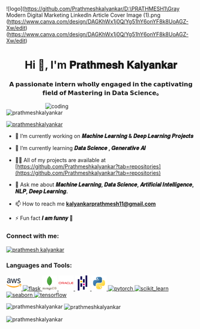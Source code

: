 ![logo](https://github.com/Prathmeshkalyankar/D:\PRATHMESH1\Gray Modern Digital Marketing Linkedln Article Cover Image (1).png
(https://www.canva.com/design/DAGKhWx1j0Q/Yg51hY6onYF8k8UoAGZ-Xw/edit)(https://www.canva.com/design/DAGKhWx1j0Q/Yg51hY6onYF8k8UoAGZ-Xw/edit)
<h1 align="center">Hi 👋, I'm 𝐏𝐫𝐚𝐭𝐡𝐦𝐞𝐬𝐡 𝐊𝐚𝐥𝐲𝐚𝐧𝐤𝐚𝐫</h1>
<h3 align="center">𝗔 𝗽𝗮𝘀𝘀𝗶𝗼𝗻𝗮𝘁𝗲 𝗶𝗻𝘁𝗲𝗿𝗻 𝘄𝗵𝗼𝗹𝗹𝘆 𝗲𝗻𝗴𝗮𝗴𝗲𝗱 𝗶𝗻 𝘁𝗵𝗲 𝗰𝗮𝗽𝘁𝗶𝘃𝗮𝘁𝗶𝗻𝗴 𝗳𝗶𝗲𝗹𝗱 𝗼𝗳 𝗠𝗮𝘀𝘁𝗲𝗿𝗶𝗻𝗴 𝗶𝗻 𝗗𝗮𝘁𝗮 𝗦𝗰𝗶𝗲𝗻𝗰𝗲｡</h3>

<img align="right" alt="coding" width="400" src="https://user-images.githubusercontent.com/55389276/140866485-8fb1c876-9a8f-4d6a-98dc-08c4981eaf70.gif">


<p align="left"> <img src="https://komarev.com/ghpvc/?username=prathmeshkalyankar&label=Profile%20views&color=0e75b6&style=flat" alt="prathmeshkalyankar" /> </p>

<p align="left"> <a href="https://github.com/ryo-ma/github-profile-trophy"><img src="https://github-profile-trophy.vercel.app/?username=prathmeshkalyankar" alt="prathmeshkalyankar" /></a> </p>

- 🔭 I’m currently working on **𝑴𝒂𝒄𝒉𝒊𝒏𝒆 𝑳𝒆𝒂𝒓𝒏𝒊𝒏𝒈 & 𝑫𝒆𝒆𝒑 𝑳𝒆𝒂𝒓𝒏𝒊𝒏𝒈 𝑷𝒓𝒐𝒋𝒆𝒄𝒕𝒔**

- 🌱 I’m currently learning **𝑫𝒂𝒕𝒂 𝑺𝒄𝒊𝒆𝒏𝒄𝒆 , 𝑮𝒆𝒏𝒆𝒓𝒂𝒕𝒊𝒗𝒆 𝑨𝑰**

- 👨‍💻 All of my projects are available at [https://github.com/Prathmeshkalyankar?tab=repositories](https://github.com/Prathmeshkalyankar?tab=repositories)

- 💬 Ask me about **𝑴𝒂𝒄𝒉𝒊𝒏𝒆 𝑳𝒆𝒂𝒓𝒏𝒊𝒏𝒈, 𝑫𝒂𝒕𝒂 𝑺𝒄𝒊𝒆𝒏𝒄𝒆, 𝑨𝒓𝒕𝒊𝒇𝒊𝒄𝒊𝒂𝒍 𝑰𝒏𝒕𝒆𝒍𝒍𝒊𝒈𝒆𝒏𝒄𝒆, 𝑵𝑳𝑷, 𝑫𝒆𝒆𝒑 𝑳𝒆𝒂𝒓𝒏𝒊𝒏𝒈.**

- 📫 How to reach me **kalyankarprathmesh11@gmail.com**

- ⚡ Fun fact **𝑰 𝒂𝒎 𝒇𝒖𝒏𝒏𝒚 🤪**

<h3 align="left">Connect with me:</h3>
<p align="left">
<a href="https://linkedin.com/in/prathmesh kalyankar" target="blank"><img align="center" src="https://raw.githubusercontent.com/rahuldkjain/github-profile-readme-generator/master/src/images/icons/Social/linked-in-alt.svg" alt="prathmesh kalyankar" height="30" width="40" /></a>
</p>

<h3 align="left">Languages and Tools:</h3>
<p align="left"> <a href="https://aws.amazon.com" target="_blank" rel="noreferrer"> <img src="https://raw.githubusercontent.com/devicons/devicon/master/icons/amazonwebservices/amazonwebservices-original-wordmark.svg" alt="aws" width="40" height="40"/> </a> <a href="https://flask.palletsprojects.com/" target="_blank" rel="noreferrer"> <img src="https://www.vectorlogo.zone/logos/pocoo_flask/pocoo_flask-icon.svg" alt="flask" width="40" height="40"/> </a> <a href="https://www.mongodb.com/" target="_blank" rel="noreferrer"> <img src="https://raw.githubusercontent.com/devicons/devicon/master/icons/mongodb/mongodb-original-wordmark.svg" alt="mongodb" width="40" height="40"/> </a> <a href="https://www.oracle.com/" target="_blank" rel="noreferrer"> <img src="https://raw.githubusercontent.com/devicons/devicon/master/icons/oracle/oracle-original.svg" alt="oracle" width="40" height="40"/> </a> <a href="https://pandas.pydata.org/" target="_blank" rel="noreferrer"> <img src="https://raw.githubusercontent.com/devicons/devicon/2ae2a900d2f041da66e950e4d48052658d850630/icons/pandas/pandas-original.svg" alt="pandas" width="40" height="40"/> </a> <a href="https://www.python.org" target="_blank" rel="noreferrer"> <img src="https://raw.githubusercontent.com/devicons/devicon/master/icons/python/python-original.svg" alt="python" width="40" height="40"/> </a> <a href="https://pytorch.org/" target="_blank" rel="noreferrer"> <img src="https://www.vectorlogo.zone/logos/pytorch/pytorch-icon.svg" alt="pytorch" width="40" height="40"/> </a> <a href="https://scikit-learn.org/" target="_blank" rel="noreferrer"> <img src="https://upload.wikimedia.org/wikipedia/commons/0/05/Scikit_learn_logo_small.svg" alt="scikit_learn" width="40" height="40"/> </a> <a href="https://seaborn.pydata.org/" target="_blank" rel="noreferrer"> <img src="https://seaborn.pydata.org/_images/logo-mark-lightbg.svg" alt="seaborn" width="40" height="40"/> </a> <a href="https://www.tensorflow.org" target="_blank" rel="noreferrer"> <img src="https://www.vectorlogo.zone/logos/tensorflow/tensorflow-icon.svg" alt="tensorflow" width="40" height="40"/> </a> </p>

<p><img align="left" src="https://github-readme-stats.vercel.app/api/top-langs?username=prathmeshkalyankar&show_icons=true&locale=en&layout=compact" alt="prathmeshkalyankar" /></p>

<p>&nbsp;<img align="center" src="https://github-readme-stats.vercel.app/api?username=prathmeshkalyankar&show_icons=true&locale=en" alt="prathmeshkalyankar" /></p>

<p><img align="center" src="https://github-readme-streak-stats.herokuapp.com/?user=prathmeshkalyankar&" alt="prathmeshkalyankar" /></p>
